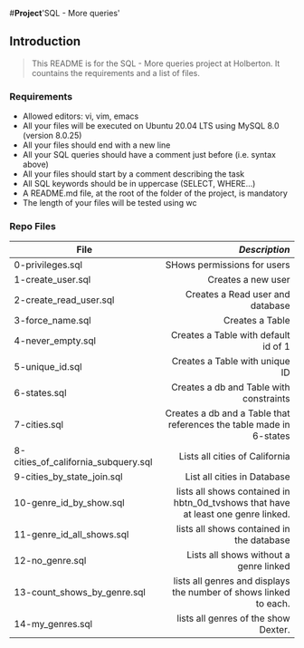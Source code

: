 #**Project**'SQL - More queries'

## Introduction
> This README is for the SQL - More queries project at Holberton. It countains the requirements and a list of files.

### Requirements
- Allowed editors: vi, vim, emacs
- All your files will be executed on Ubuntu 20.04 LTS using MySQL 8.0 (version 8.0.25)
- All your files should end with a new line
- All your SQL queries should have a comment just before (i.e. syntax above)
- All your files should start by a comment describing the task
- All SQL keywords should be in uppercase (SELECT, WHERE…)
- A README.md file, at the root of the folder of the project, is mandatory
- The length of your files will be tested using wc

### Repo Files
| **File** | *__Description__* |
|----------|----------------:|
|0-privileges.sql| SHows permissions for users|
|1-create_user.sql| Creates a new user|
|2-create_read_user.sql| Creates a Read user and database|
|3-force_name.sql| Creates a Table|
|4-never_empty.sql| Creates a Table with default id of 1|
|5-unique_id.sql| Creates a Table with unique ID|
|6-states.sql| Creates a db and Table with constraints|
|7-cities.sql| Creates a db and a Table that references the table made in 6-states|
|8-cities_of_california_subquery.sql| Lists all cities of California|
|9-cities_by_state_join.sql| List all cities in Database|
|10-genre_id_by_show.sql| lists all shows contained in hbtn_0d_tvshows that have at least one genre linked.|
|11-genre_id_all_shows.sql|  lists all shows contained in the database|
|12-no_genre.sql| Lists all shows without a genre linked|
|13-count_shows_by_genre.sql| lists all genres and displays the number of shows linked to each.|
|14-my_genres.sql| lists all genres of the show Dexter.|